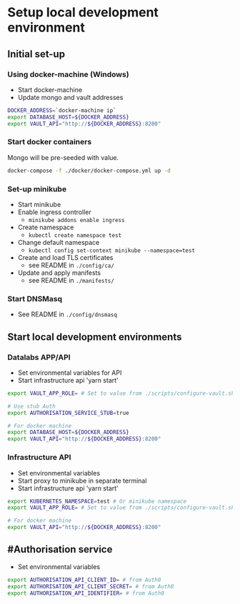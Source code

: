 # Setup local development environment

## Initial set-up

### Using docker-machine (Windows)

- Start docker-machine
- Update mongo and vault addresses

```bash
DOCKER_ADDRESS=`docker-machine ip`
export DATABASE_HOST=${DOCKER_ADDRESS}
export VAULT_API="http://${DOCKER_ADDRESS}:8200"
```

### Start docker containers

Mongo will be pre-seeded with value.

```bash
docker-compose -f ./docker/docker-compose.yml up -d
```

### Set-up minikube

- Start minikube
- Enable ingress controller
  - `minikube addons enable ingress`
- Create namespace
  - `kubectl create namespace test`
- Change default namespace
  - `kubectl config set-context minikube --namespace=test`
- Create and load TLS certificates
  - see README in `./config/ca/`
- Update and apply manifests
  - see README in `./manifests/`

### Start DNSMasq

- See README in `./config/dnsmasq`


## Start local development environments

### Datalabs APP/API

- Set environmental variables for API
- Start infrastructure api 'yarn start'

```bash
export VAULT_APP_ROLE= # Set to value from ./scripts/configure-vault.sh

# Use stub Auth
export AUTHORISATION_SERVICE_STUB=true

# For docker machine
export DATABASE_HOST=${DOCKER_ADDRESS}
export VAULT_API="http://${DOCKER_ADDRESS}:8200"
```


### Infrastructure API

- Set environmental variables
- Start proxy to minikube in separate terminal
- Start infrastructure api 'yarn start'

```bash
export KUBERNETES_NAMESPACE=test # Or minikube namespace
export VAULT_APP_ROLE= # Set to value from ./scripts/configure-vault.sh

# For docker machine
export VAULT_API="http://${DOCKER_ADDRESS}:8200"
```

## #Authorisation service

- Set environmental variables

```bash
export AUTHORISATION_API_CLIENT_ID= # from Auth0
export AUTHORISATION_API_CLIENT_SECRET= # from Auth0
export AUTHORISATION_API_IDENTIFIER= # from Auth0
```
